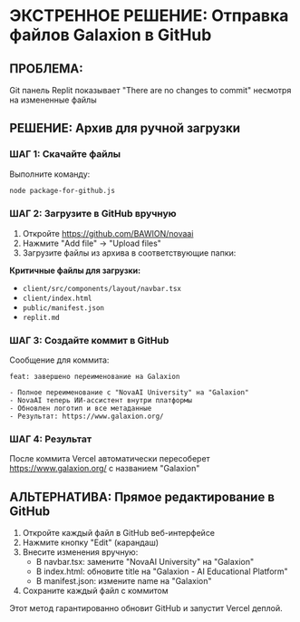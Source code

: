 # ЭКСТРЕННОЕ РЕШЕНИЕ: Отправка файлов Galaxion в GitHub

## ПРОБЛЕМА:
Git панель Replit показывает "There are no changes to commit" несмотря на измененные файлы

## РЕШЕНИЕ: Архив для ручной загрузки

### ШАГ 1: Скачайте файлы
Выполните команду:
```bash
node package-for-github.js
```

### ШАГ 2: Загрузите в GitHub вручную
1. Откройте https://github.com/BAWION/novaai
2. Нажмите "Add file" → "Upload files"  
3. Загрузите файлы из архива в соответствующие папки:

**Критичные файлы для загрузки:**
- `client/src/components/layout/navbar.tsx`
- `client/index.html`
- `public/manifest.json`
- `replit.md`

### ШАГ 3: Создайте коммит в GitHub
Сообщение для коммита:
```
feat: завершено переименование на Galaxion

- Полное переименование с "NovaAI University" на "Galaxion"
- NovaAI теперь ИИ-ассистент внутри платформы
- Обновлен логотип и все метаданные
- Результат: https://www.galaxion.org/
```

### ШАГ 4: Результат
После коммита Vercel автоматически пересоберет https://www.galaxion.org/ с названием "Galaxion"

## АЛЬТЕРНАТИВА: Прямое редактирование в GitHub
1. Откройте каждый файл в GitHub веб-интерфейсе
2. Нажмите кнопку "Edit" (карандаш)  
3. Внесите изменения вручную:
   - В navbar.tsx: замените "NovaAI University" на "Galaxion"
   - В index.html: обновите title на "Galaxion - AI Educational Platform"
   - В manifest.json: измените name на "Galaxion"
4. Сохраните каждый файл с коммитом

Этот метод гарантированно обновит GitHub и запустит Vercel деплой.